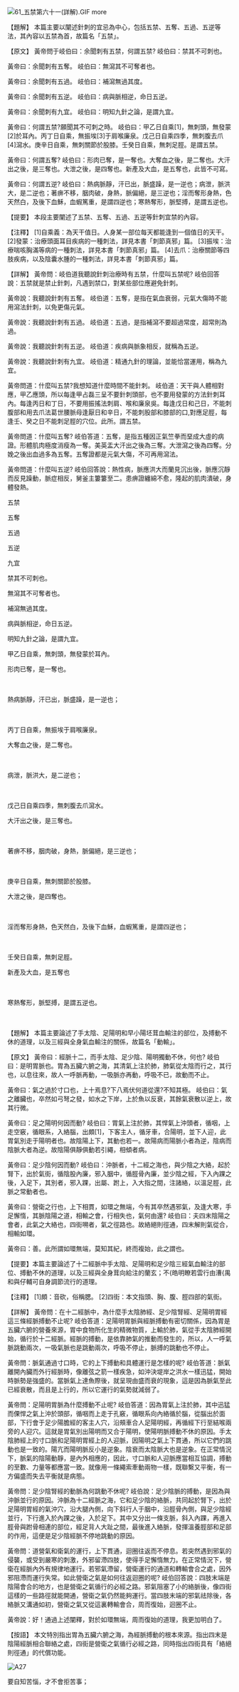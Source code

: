 


![61_五禁第六十一(詳解).GIF](images/4a7fd490e2e1b.gif)
 more 


【題解】
本篇主要以闡述針刺的宜忌為中心，包括五禁、五奪、五過、五逆等法，其內容以五禁為首，故篇名「五禁」。


【原文】
黃帝問于岐伯曰：余聞刺有五禁，何謂五禁?
岐伯曰：禁其不可刺也。


黃帝曰：余聞刺有五奪。
岐伯曰：無瀉其不可奪者也。


黃帝曰：余聞刺有五過。
岐伯曰：補瀉無過其度。


黃帝曰：余聞刺有五逆。
岐伯曰：病與脈相逆，命日五逆。


黃帝曰：余聞刺有九宜。
岐伯曰：明知九針之論，是謂九宜。


黃帝曰：何謂五禁?願聞其不可刺之時。
岐伯曰：甲乙日自乘[1]，無刺頭，無發蒙[2]於耳內。丙丁日自乘，無振埃[3]于肩喉廉泉。戊己日自乘四季，無刺腹去爪[4]瀉水。庚辛日自乘，無刺關節於股膝。壬癸日自乘，無刺足脛。是謂五禁。


黃帝曰：何謂五奪?
岐伯曰：形肉已奪，是一奪也。大奪血之後，是二奪也。大汗出之後，是三奪也。大泄之後，是四奪也。新產及大血，是五奪也，此皆不可寫。


黃帝曰：何謂五逆?
岐伯曰：熱病脈靜，汗已出，脈盛躁，是一逆也；病泄，脈洪大，是二逆也；著痹不移，胭肉破，身熱，脈偏絕，是三逆也；淫而奪形身熱，色天然白，及後下血穌，血蝦篤重，是謂四逆也；寒熱奪形，脈堅搏，是謂五逆也。


【提要】
本段主要闡述了五禁、五奪、五過、五逆等針刺宜禁的內容。


【注釋】
[1]自乘義：為天干值日。人身某一部位每天都能逢到一個值日的天干。
[2]發蒙：治療頭面耳目疾病的一種刺法，詳見本書「刺節真邪」篇。
[3]振埃：治療喘咳胸滿等病的一種刺法，詳見本書「刺節真邪」篇。
[4]去爪：治療關節等四肢疾病，以及陰囊水腫的一種刺法，詳見本書「刺節真邪」篇。


【詳解】
黃帝問：岐伯道我聽說針刺治療時有五禁，什麼叫五禁呢?
岐伯回答說：五禁就是禁止針刺，凡遇到禁口，對某些部位應避免針刺。


黃帝說：我聽說針刺有五奪。
岐伯道：五奪，是指在氣血衰弱，元氣大傷時不能用瀉法針刺，以免更傷元氣。


黃帝說：我聽說針刺有五過。
岐伯道：五過，是指補瀉不要超過常度，超常則為過。


黃帝說：我聽說針刺有五逆。
岐伯道：疾病與脈象相反，就稱為五逆。


黃帝說：我聽說針刺有九宜。
岐伯道：精通九針的理論，並能恰當運用，稱為九宜。


黃帝問道：什麼叫五禁?我想知道什麼時間不能針刺。
岐伯道：天干與人體相對應，甲乙應頭，所以每逢甲占磊三呈不要針刺頭部，也不要用發蒙的方法針刺耳內。每逢丙日和丁日，不要用振搖法刺肩、喉和廉泉吳。每逢戊日和己日，不能刺腹部和用去爪法葛世腰脈母逢厭日和辛日，不能刺股部和膝部的口,對應足脛，每逢壬、癸之日不能刺足脛的穴位。此所。謂五禁。


黃帝問道：什麼叫五奪?
岐伯答道：五奪，是指五種因正氣竺拳而堊成大虛的病證。形體肌肉極度消瘦為一奪。美英盂大汗出之後為三奪。大泄瀉之後為四奪。分娩之後出血過多為五奪。五奪證都是元氣大傷，不可再用瀉法。


黃帝問道：什麼叫五逆?
岐伯回答說：熱性病，脈應洪大而蘭見沉出後，脈應沉靜而反見躁動，脈症相反，舅釜主簍簍至二。患痹證纏綿不愈，隆起的肌肉潰破，身體發熱。


五禁


五奪


五過


五逆


九宜


禁其不可刺也。


無瀉其不可奪者也。


補瀉無過其度。


病與脈相逆，命日五逆。


明知九針之論，是謂九宜。


甲乙日自乘，無刺頭，無發蒙於耳內。


形肉已奪，是一奪也。


　


熱病脈靜，汗已出，脈盛躁，是一逆也；


　


丙丁日自乘，無振埃于肩喉廉泉。


大奪血之後，是二奪也。


　


病泄，脈洪大，是二逆也；


　


戊己日自乘四季，無刺腹去爪瀉水。


大汗出之後，是三奪也。


　


著痹不移，胭肉破，身熱，脈偏絕，是三逆也；


　


庚辛日自乘，無刺關節於股膝。


大泄之後，是四奪也。


　


淫而奪形身熱，色天然白，及後下血穌，血蝦篤重，是謂四逆也；


　


壬癸日自乘，無刺足脛。


新產及大血，是五奪也


　


寒熱奪形，脈堅搏，是謂五逆也。


　


【題解】
本篇主要論述了手太陰、足陽明和早小陽坯茸血輸注的部位，及搏動不休的道理，以及三經與全身氣血輸注的關係，故篇名「動輸」。


【原文】
黃帝曰：經脈十二，而手太陰、足少陰、陽明獨動不休，何也?
岐伯曰：是明胃脈也。胃為五臟六腑之海，其清氣上注於肺，肺氣從太陰而行之，其行也，以息往來，故人一呼脈再動，一吸脈亦再動，呼吸不已，故動而不止。


黃帝曰：氣之過於寸口也，上十焉息?下八焉伏何道從還?不知其極。
岐伯曰：氣之離臟也，卒然如弓弩之發，如水之下岸，上於魚以反衰，其餘氣衰散以逆上，故其行微。


黃帝曰：足之陽明何因而動?
岐伯曰：胃氣上注於肺，其悍氣上沖頭者，循咽，上走空竅，循眼系，入絡腦，出頗[1]，下客主人，循牙車，合陽明，並下人迎，此胃氣別走于陽明者也。故陰陽上下，其動也若一。故陽病而陽脈小者為逆，陰病而陰脈大者為逆。故陰陽俱靜俱動若引繩，相傾者病。


黃帝曰：足少陰何因而動?
岐伯曰：沖脈者，十二經之海也，與少陰之大絡，起於腎下，出於氣街，循陰股內廉，邪入胭中，循脛骨內廉，並少陰之經，下入內踝之後，入足下，其別者，邪入踝，出屬、跗上，入大指之間，注諸絡，以溫足脛，此脈之常動者也。


黃帝曰：營衛之行也，上下相貫，如環之無端，今有其卒然遇邪氣，及逢大寒，手足懈惰，其脈陰陽之道，相輸之會，行相失也，氣何由還?
岐伯曰：夫四末陰陽之會者，此氣之大絡也，四街嗍者，氣之徑路也。故絡絕則徑通，四末解則氣從合，相輸如環。


黃帝曰：善。此所謂如環無端，莫知其紀，終而複始，此之謂也。


【提要】本篇主要論述了十二經脈中手太陰、足陽明和足少陰三經氣血輸注的部位、搏動不休的道理，以及三經與全身茸向給注的蘭玄；不{皓明瞭若雲行由漕{禺和與仔輔可自身調節流行的道理。


【注釋】
[1]頗：音砍，俗稱腮。
[2]四街：本文指頭、胸、腹、脛四部的氣街。


【詳解】
黃帝問：在十二經脈中，為什麼手太陰肺經、足少陰腎經、足陽明胃經這三條經脈搏動不止呢?
岐伯答道：足陽明胃脈與經脈搏動有密切關係，因為胃是五臟六腑的營養來源，胃中食物所化生的精微物質，上輸於肺，氣從手太陰肺經開始，循行於十二經脈。經脈的搏動，是依靠肺氣的推動而發生的，所以，人一呼氣脈跳動兩次，一吸氣脈也是跳動兩次，呼吸不停止，脈搏的跳動也不停止。


黃帝問：脈氣通過寸口時，它的上下搏動和具體運行是怎樣的呢?
岐伯答道：脈氣離開內臟而外行經脈時，像離弦之箭一樣疾急，如沖決堤岸之洪水一樣迅猛，開始時脈勢是強盛的。當脈氣上達魚際後，就呈現由盛而衰的現象，這是因為脈氣至此已經衰散，而且是上行的，所以它運行的氣勢就減弱了。


黃帝問：足陽明胃脈為什麼搏動不止呢?
岐伯答道：因為胃氣上注於肺，其中迅猛而傈悍之氣上沖於頭部，循咽而上走于孔竅，循眼系向內絡循於腦，從腦出於面部，下行會于足少陽膽經的客主人穴，沿頰車合人足陽明經，再循經下行至結喉兩旁的人迎穴。這就是胃氣別出陽明而又合于陽明，使陽明脈搏動不休的原因。手太陰肺經上的寸口脈和足陽明胃經上的人迎脈，因陽明之氣上下貫通，所以它們的跳動也是一致的。陽亢而陽明脈反小是逆象。陰衰而太陰脈大也是逆象。在正常情況下，脈氣的陰陽動靜，是內外相應的，因此，寸口脈和人迎脈應當相互協調，搏動的至數、力量等都應當一致。就像用一條繩索牽動兩物一樣，既聯繫又平衡，有一方偏盛而失去平衡就是病態。


黃帝問：足少陰腎經的動脈為何跳動不休呢?
岐伯說：足少陰脈的搏動，是因為與沖脈並行的原因。沖脈為十二經脈之海，它和足少陰的絡脈，共同起於腎下，出於足陽明胃經的氣沖穴，沿大腿內側，向下斜行人于胭中，沿脛骨內側，與足少陰經並行，下行進入於內踝之後，入於足下。其中又分出一條支脈，斜入內踝，再進入脛骨與跗骨相連的部位，經足背人大趾之間，最後進入絡脈，發揮溫養脛部和足部的作用，這便是足少陰經脈不停地跳動的原因。


黃帝問：道營氣和衛氣的運行，上下貫通，迴圈往返而不停息。若突然遇到邪氣的侵襲，或受到嚴寒的刺激，外邪留滯四肢，使得手足懈惰無力。在正常情況下，營衛在經脈內外有規律地運行。若邪氣滯留，營衛運行的通道和轉輸會合之處，因外邪阻滯而運行失常。如此營衛之氣是如何往返迴圈的呢?
岐伯回答說：四肢末端是陰陽會合的地方，也是營衛之氣循行的必經之路。邪氣阻塞了小的絡脈後，像四街這樣的一些路徑就能開通，營衛之氣仍然能夠運行。當四肢末端的邪氣祛除後，各絡脈又溝通如初，營衛之氣又從這裏轉輸會合，周而復始，迴圈不止。


黃帝說：好！通過上述闡釋，對於如環無端，周而復始的道理，我更加明白了。


【按語】
本文特別指出胃為五臟六腑之海，為經脈搏動的根本來源。指出四末是陰陽經脈相合聯絡之處，四街是營衛之氣循行必經之路，同時指出四街具有「絡絕則徑通」的代償功能。


![A27](images/3740680723_58b47bc3ac.jpg)


要自知苦惱，才不會拒苦事；
